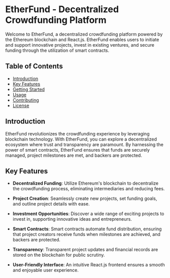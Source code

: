 # EtherFund - Decentralized Crowdfunding Platform

Welcome to EtherFund, a decentralized crowdfunding platform powered by the Ethereum blockchain and React.js. EtherFund enables users to initiate and support innovative projects, invest in existing ventures, and secure funding through the utilization of smart contracts.

## Table of Contents
- [Introduction](#introduction)
- [Key Features](#key-features)
- [Getting Started](#getting-started)
- [Usage](#usage)
- [Contributing](#contributing)
- [License](#license)

## Introduction

EtherFund revolutionizes the crowdfunding experience by leveraging blockchain technology. With EtherFund, you can explore a decentralized ecosystem where trust and transparency are paramount. By harnessing the power of smart contracts, EtherFund ensures that funds are securely managed, project milestones are met, and backers are protected.

## Key Features

- **Decentralized Funding**: Utilize Ethereum's blockchain to decentralize the crowdfunding process, eliminating intermediaries and reducing fees.

- **Project Creation**: Seamlessly create new projects, set funding goals, and outline project details with ease.

- **Investment Opportunities**: Discover a wide range of exciting projects to invest in, supporting innovative ideas and entrepreneurs.

- **Smart Contracts**: Smart contracts automate fund distribution, ensuring that project creators receive funds when milestones are achieved, and backers are protected.

- **Transparency**: Transparent project updates and financial records are stored on the blockchain for public scrutiny.

- **User-Friendly Interface**: An intuitive React.js frontend ensures a smooth and enjoyable user experience.

